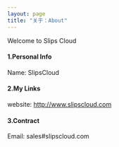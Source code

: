 ```yaml
---
layout: page
title: "关于：About"
---
```

Welcome to Slips Cloud

#### 1.Personal Info
Name: SlipsCloud

#### 2.My Links
website: <http://www.slipscloud.com>  

#### 3.Contract
Email: sales#slipscloud.com  

